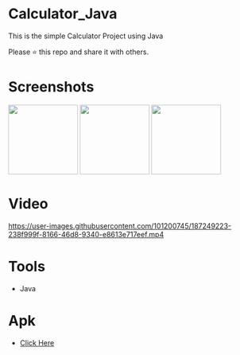 # Calculator_Java

This is the simple Calculator Project using Java

Please ⭐️ this repo and share it with others.



# Screenshots
<div>
  <img src="https://user-images.githubusercontent.com/101200745/187249242-938f7fbe-c9c1-42ca-8ba9-7ff9f776f2ff.png"  width="140">
  <img src="https://user-images.githubusercontent.com/101200745/187249247-1678c5d2-f82f-4a24-8d38-eff875dbe26d.png"  width="140">
  <img src="https://user-images.githubusercontent.com/101200745/187249252-7629cd3f-c595-4d03-979c-c2fe8c2d9980.png"  width="140">
</div>

# Video
https://user-images.githubusercontent.com/101200745/187249223-238f999f-8166-46d8-9340-e8613e717eef.mp4

# Tools
* Java

# Apk
* [Click Here](https://drive.google.com/file/d/18Z82j0DC5Lv-RxyyuH01j-lUy817Wx5v/view?usp=share_link)
